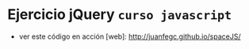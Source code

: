 # Ejercicio jQuery `curso javascript`

- ver este código en acción
[web]: http://juanfegc.github.io/spaceJS/
